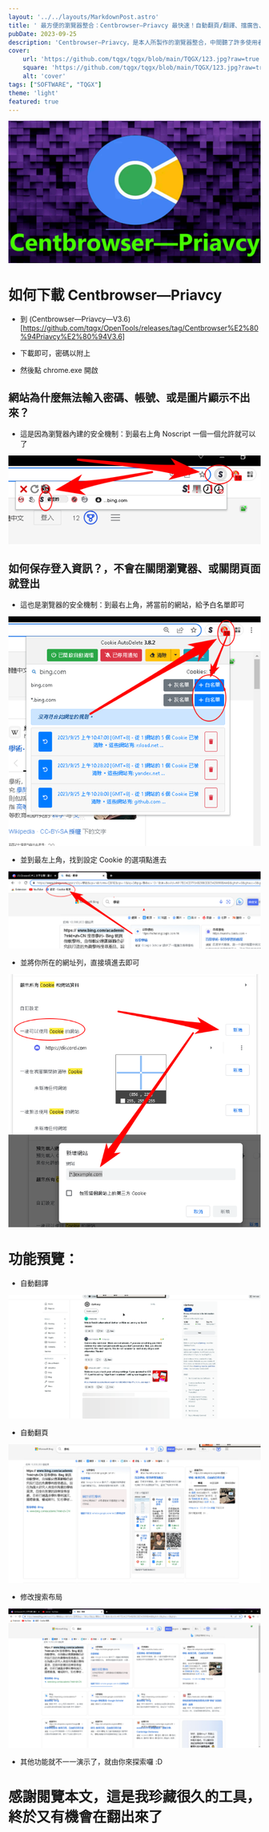 ```yaml
---
layout: '../../layouts/MarkdownPost.astro'
title: ' 最方便的瀏覽器整合：Centbrowser—Priavcy 最快速！自動翻頁/翻譯、擋廣告、修改搜索布局'
pubDate: 2023-09-25
description: 'Centbrowser—Priavcy，是本人所製作的瀏覽器整合，中間聽了許多使用者的意見做改良.... 你不需要操心想瀏覽器該怎麼改，在這裡，我一切都幫你設置好了，擁有最基本的隱私和安全，擋廣告是一定要的，然後看任何文章都可以實現自動翻頁，去所有其他國家語言的網站都能自動翻譯，還修改了搜索布局。希望你會喜歡這個瀏覽器，我只希望它簡單開箱即用，你不需要多高超的技術，就能享受瀏覽器的樂趣。'
cover:
    url: 'https://github.com/tqgx/tqgx/blob/main/TQGX/123.jpg?raw=true'
    square: 'https://github.com/tqgx/tqgx/blob/main/TQGX/123.jpg?raw=true'
    alt: 'cover'
tags: ["SOFTWARE", "TQGX"] 
theme: 'light'
featured: true
---
```


![|wide](https://github.com/tqgx/tqgx/blob/main/TQGX/123.jpg?raw=true)

# 如何下載 Centbrowser—Priavcy 
- 到 (Centbrowser—Priavcy—V3.6)[https://github.com/tqgx/OpenTools/releases/tag/Centbrowser%E2%80%94Priavcy%E2%80%94V3.6] 
- 下載即可，密碼以附上

- 然後點 chrome.exe 開啟


## 網站為什麼無法輸入密碼、帳號、或是圖片顯示不出來？
- 這是因為瀏覽器內建的安全機制：到最右上角 Noscript 一個一個允許就可以了

![|inline](https://github.com/tqgx/tqgx/blob/main/TQGX/c3.png?raw=true)

## 如何保存登入資訊？，不會在關閉瀏覽器、或關閉頁面就登出
- 這也是瀏覽器的安全機制：到最右上角，將當前的網站，給予白名單即可

![|inline](https://github.com/tqgx/tqgx/blob/main/TQGX/c4.png?raw=true)

- 並到最左上角，找到設定 Cookie 的選項點進去

![|inline](https://github.com/tqgx/tqgx/blob/main/TQGX/c5.png?raw=true)

- 並將你所在的網址列，直接填進去即可

![|inline](https://github.com/tqgx/tqgx/blob/main/TQGX/c6.png?raw=true)


# 功能預覽：

- 自動翻譯

![|inline](https://github.com/tqgx/tqgx/blob/main/TQGX/c0.gif?raw=true)

- 自動翻頁

![|inline](https://github.com/tqgx/tqgx/blob/main/TQGX/centbrowser.gif?raw=true)


- 修改搜索布局

![|inline](https://github.com/tqgx/tqgx/blob/main/TQGX/c2.png?raw=true)

- 其他功能就不一一演示了，就由你來探索囉 :D

# 
# 感謝閱覽本文，這是我珍藏很久的工具，終於又有機會在翻出來了
